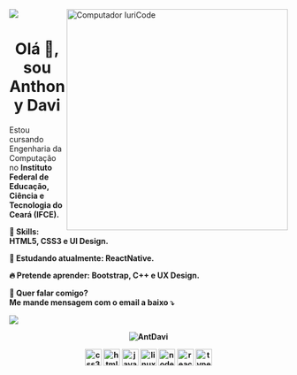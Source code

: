 <img width="auto" src="https://res.cloudinary.com/stefanosaffran/image/upload/v1596557625/ru5sj2goboqrtxl5d8m1.png">

<img src="https://raw.githubusercontent.com/MicaelliMedeiros/micaellimedeiros/master/image/computer-illustration.png" min-width="400px" max-width="400px" width="400px" align="right" alt="Computador IuriCode">

<h1 align="center">Olá 👋, sou Anthony Davi</h1>

<p align="left">
  Estou cursando Engenharia da Computação no <strong>Instituto Federal de Educação, Ciência e Tecnologia do Ceará (IFCE)<strong>.
</p>

<p align="left">
  🚀 Skills: <strong>HTML5, CSS3 e UI Design.</strong>
</p>

<p align="left">
  🌈 Estudando atualmente: <strong>ReactNative.</strong>
</p>

<p align="left">
  🔥 Pretende aprender: <strong>Bootstrap, C++ e UX Design.</strong>
</p>

<p align="left">
💌  Quer falar comigo?<br>
  Me mande mensagem com o email a baixo ⤵️
</p>

<p align="left">
<a href="mailto:ant.davi07@gmail.com" alt="Gmail">
<img src="https://img.shields.io/badge/-ant.davi07@gmail.com-e34c41?style=flat-square&labelColor=e34c41&logo=gmail&logoColor=white&link=ant.davi07@gmail.com" /></a>
  
</p>

<p align="center">
<img align="center" src="https://github-readme-stats.vercel.app/api?username=AntDavi&show_icons=true" alt="AntDavi" />
</p>

<p align="center">
<img src="https://devicons.github.io/devicon/devicon.git/icons/css3/css3-original-wordmark.svg" alt="css3" width="30" height="30"/>
<img src="https://devicons.github.io/devicon/devicon.git/icons/html5/html5-original-wordmark.svg" alt="html5" width="30" height="30"/> 
<img src="https://devicons.github.io/devicon/devicon.git/icons/javascript/javascript-original.svg" alt="javascript" width="30" height="30"/> 
<img src="https://devicons.github.io/devicon/devicon.git/icons/linux/linux-original.svg" alt="linux" width="30" height="30"/> 
<img src="https://devicons.github.io/devicon/devicon.git/icons/nodejs/nodejs-original-wordmark.svg" alt="nodejs" width="30" height="30"/> 
<img src="https://devicons.github.io/devicon/devicon.git/icons/react/react-original-wordmark.svg" alt="react" width="30" height="30"/> 
<img src="https://devicons.github.io/devicon/devicon.git/icons/typescript/typescript-original.svg" alt="typescript" width="30" height="30"/> 
</p>

